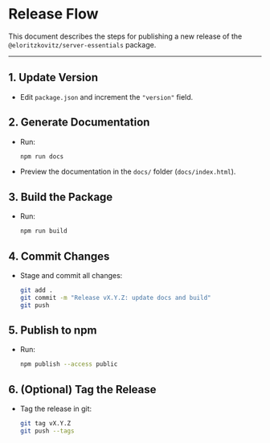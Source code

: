 # Release Flow

This document describes the steps for publishing a new release of the `@eloritzkovitz/server-essentials` package.

---

## 1. Update Version

- Edit `package.json` and increment the `"version"` field.

## 2. Generate Documentation

- Run:
  ```bash
  npm run docs
  ```
- Preview the documentation in the `docs/` folder (`docs/index.html`).

## 3. Build the Package

- Run:
  ```bash
  npm run build
  ```

## 4. Commit Changes

- Stage and commit all changes:
  ```bash
  git add .
  git commit -m "Release vX.Y.Z: update docs and build"
  git push
  ```

## 5. Publish to npm

- Run:
  ```bash
  npm publish --access public
  ```

## 6. (Optional) Tag the Release

- Tag the release in git:
  ```bash
  git tag vX.Y.Z
  git push --tags
  ```
